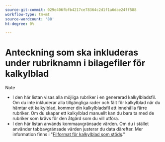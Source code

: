 ```yaml
---
source-git-commit: 029e406fbfb4217ce78364c2d1f1a6dae24ff588
workflow-type: tm+mt
source-wordcount: '88'
ht-degree: 0%

---
```

# Anteckning som ska inkluderas under rubriknamn i bilagefiler för kalkylblad

>[!NOTE]
>
>* I den här listan visas alla möjliga rubriker i en genererad kalkylbladsfil. Om du inte inkluderar alla tillgängliga rader och fält för kalkylblad när du hämtar ett kalkylblad, kommer din kalkylbladsfil att innehålla färre rubriker. Om du skapar ett kalkylblad manuellt kan du bara ta med de rubriker som krävs för den åtgärd som du vill utföra.
>* I den här listan används kommaavgränsade värden. Om du i stället använder tabbavgränsade värden justerar du data därefter. Mer information finns i &quot;[Filformat för kalkylblad som stöds](/help/search-social-commerce/campaign-management/bulksheets/bulksheet-data-formats/bulksheet-file-formats.md).&quot;

